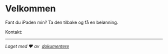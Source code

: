 # Velkommen

Fant du iPaden min? Ta den tilbake og få en belønning.

Kontakt:<EMAIL>

* * *

_Laget med ❤️ av  [dokumentere](https://docsify.js.org/)_
